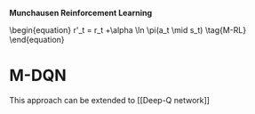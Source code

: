 **Munchausen Reinforcement Learning**

\begin{equation}
r'_t = r_t +\alpha \ln \pi(a_t \mid s_t) \tag{M-RL}
\end{equation}

# M-DQN

This approach can be extended to [[Deep-Q network]]